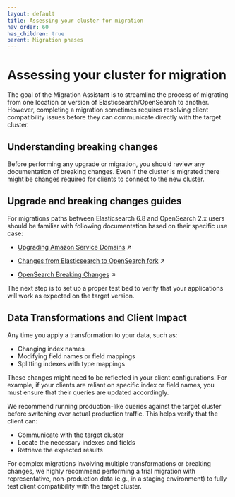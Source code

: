 ```yaml
---
layout: default
title: Assessing your cluster for migration
nav_order: 60
has_children: true
parent: Migration phases
---
```


# Assessing your cluster for migration


The goal of the Migration Assistant is to streamline the process of migrating from one location or version of Elasticsearch/OpenSearch to another. However, completing a migration sometimes requires resolving client compatibility issues before they can communicate directly with the target cluster.

## Understanding breaking changes

Before performing any upgrade or migration, you should review any documentation of breaking changes. Even if the cluster is migrated there might be changes required for clients to connect to the new cluster.

## Upgrade and breaking changes guides

For migrations paths between Elasticsearch 6.8 and OpenSearch 2.x users should be familiar with following documentation based on their specific use case:

* [Upgrading Amazon Service Domains](https://docs.aws.amazon.com/opensearch-service/latest/developerguide/version-migration.html) ↗

* [Changes from Elasticsearch to OpenSearch fork](https://docs.aws.amazon.com/opensearch-service/latest/developerguide/rename.html) ↗

* [OpenSearch Breaking Changes](https://opensearch.org/docs/latest/breaking-changes/) ↗

The next step is to set up a proper test bed to verify that your applications will work as expected on the target version.

## Data Transformations and Client Impact

Any time you apply a transformation to your data, such as:

- Changing index names
- Modifying field names or field mappings
- Splitting indexes with type mappings

These changes might need to be reflected in your client configurations. For example, if your clients are reliant on specific index or field names, you must ensure that their queries are updated accordingly.

We recommend running production-like queries against the target cluster before switching over actual production traffic. This helps verify that the client can:

- Communicate with the target cluster
- Locate the necessary indexes and fields
- Retrieve the expected results

For complex migrations involving multiple transformations or breaking changes, we highly recommend performing a trial migration with representative, non-production data (e.g., in a staging environment) to fully test client compatibility with the target cluster.



